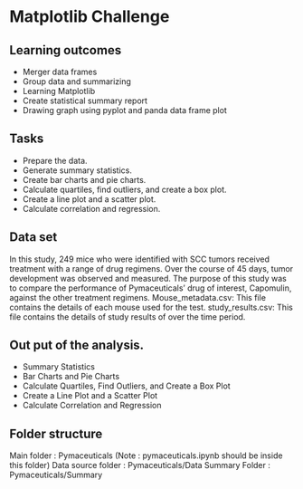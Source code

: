 # Matplotlib Challenge 
## Learning outcomes 
- Merger data frames
- Group data and summarizing 
- Learning Matplotlib
- Create statistical summary report 
- Drawing graph using pyplot and panda data frame plot
## Tasks
- Prepare the data.
- Generate summary statistics.
- Create bar charts and pie charts.
- Calculate quartiles, find outliers, and create a box plot.
- Create a line plot and a scatter plot.
- Calculate correlation and regression.
## Data set
In this study, 249 mice who were identified with SCC tumors received treatment with a range of drug regimens. Over the course of 45 days, tumor development was observed and measured. The purpose of this study was to compare the performance of Pymaceuticals’ drug of interest, Capomulin, against the other treatment regimens.
Mouse_metadata.csv: This file contains the details of each mouse used for the test.
study_results.csv: This file contains the details of study results of over the time period.

## Out put of the analysis.
- Summary Statistics
- Bar Charts and Pie Charts
- Calculate Quartiles, Find Outliers, and Create a Box Plot
- Create a Line Plot and a Scatter Plot
- Calculate Correlation and Regression

## Folder structure 
Main folder : Pymaceuticals (Note : pymaceuticals.ipynb should be inside this folder)
Data source folder : Pymaceuticals/Data
Summary Folder : Pymaceuticals/Summary 
